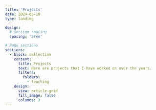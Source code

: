 ```yaml
---
title: 'Projects'
date: 2024-05-19
type: landing

design:
  # Section spacing
  spacing: '5rem'

# Page sections
sections:
  - block: collection
    content:
      title: Projects
      text: Here are projects that I have worked on over the years.
      filters:
        folders:
          - teaching
    design:
      view: article-grid
      fill_image: false
      columns: 3
---
```

